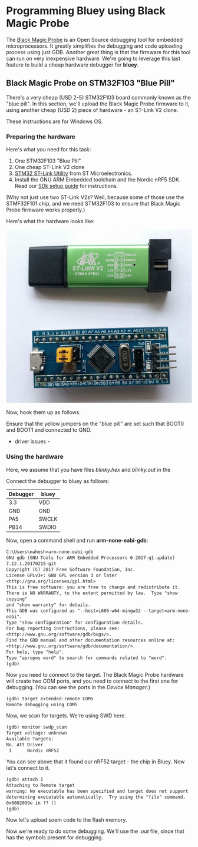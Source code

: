 # Programming Bluey using Black Magic Probe

The [Black Magic Probe][1] is an Open Source debugging tool for
embedded microprocessors. It greatly simplifies the debugging and code
uploading process using just GDB. Another great thing is that the firmware
for this tool can run on very inexpensive hardware. We're going to leverage this
last feature to build a cheap hardware debugger for **bluey**.

## Black Magic Probe on STM32F103 "Blue Pill"

There's a very cheap (USD 2-5) STM32F103 board commonly known as the
"blue pill". In this section, we'll upload the Black Magic Probe firmware to it,
using another cheap (USD 2) piece of hardware - an ST-Link V2 clone.

These instructions are for Windows OS.

### Preparing the hardware

Here's what you need for this task:

1. One STM32F103 "Blue Pill"
2. One cheap ST-Link V2 clone
3. [STM32 ST-Link Utility][2] from ST Microelectronics.
4. Install the GNU ARM Embedded toolchain and the Nordic nRF5 SDK. Read
our [SDk setup guide](nrf5-sdk-setup.md) for instructions.

(Why not just use two ST-Link V2s? Well, because some of those use the STMF32F101
chip, and we need STM32F103 to ensure that Black Magic Probe firmware
works properly.)

Here's what the hardware looks like:

![blue-pill](images/bp-st.jpg)

Now, hook them up as follows.

Ensure that the yellow jumpers on the "blue pill" are set such that BOOT0 and
BOOT1 and connected to GND.

- driver issues -

### Using the hardware

Here, we assume that you have files *blinky.hex* and *blinky.out* in the

Connect the debugger to bluey as follows:

| Debugger | bluey |
|----------|-------|
| 3.3 | VDD|
| GND | GND|
| PA5 | SWCLK|
| PB14 | SWDIO|

Now, open a command shell and run **arm-none-eabi-gdb**:

```
C:\Users\mahesh>arm-none-eabi-gdb
GNU gdb (GNU Tools for ARM Embedded Processors 6-2017-q1-update) 7.12.1.20170215-git
Copyright (C) 2017 Free Software Foundation, Inc.
License GPLv3+: GNU GPL version 3 or later <http://gnu.org/licenses/gpl.html>
This is free software: you are free to change and redistribute it.
There is NO WARRANTY, to the extent permitted by law.  Type "show copying"
and "show warranty" for details.
This GDB was configured as "--host=i686-w64-mingw32 --target=arm-none-eabi".
Type "show configuration" for configuration details.
For bug reporting instructions, please see:
<http://www.gnu.org/software/gdb/bugs/>.
Find the GDB manual and other documentation resources online at:
<http://www.gnu.org/software/gdb/documentation/>.
For help, type "help".
Type "apropos word" to search for commands related to "word".
(gdb)
```

Now you need to connect to the target. The Black Magic Probe hardware will
create two COM ports, and you need to connect to the first one for debugging.
(You can see the ports in the *Device Manager*.)


```
(gdb) target extended-remote COM5
Remote debugging using COM5
```

Now, we scan for targets. We're using SWD here.

```
(gdb) monitor swdp_scan
Target voltage: unknown
Available Targets:
No. Att Driver
 1      Nordic nRF52
```

You can see above that it found our nRF52 target - the chip in Bluey. Now
let's connect to it.

```
(gdb) attach 1
Attaching to Remote target
warning: No executable has been specified and target does not support
determining executable automatically.  Try using the "file" command.
0x0002099e in ?? ()
(gdb)
```

Now let's upload soem code to the flash memory.

Now we're ready to do some debugging. We'll use the *.out* file, since that has
the symbols present for debugging.




[1]: https://github.com/blacksphere/blackmagic/wiki
[2]: http://www.st.com/en/embedded-software/stsw-link004.html
